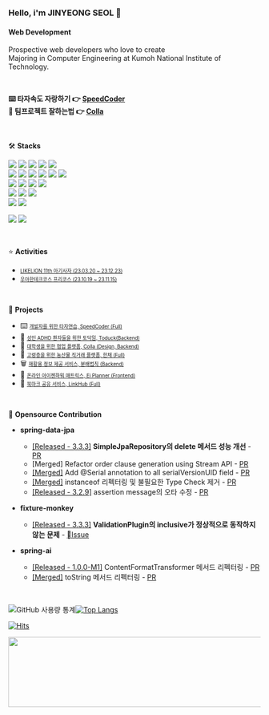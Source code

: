 ### Hello, i'm JINYEONG SEOL 👋

#### Web Development
Prospective web developers who love to create  
Majoring in Computer Engineering at Kumoh National Institute of Technology.

<br/>

**⌨️ 타자속도 자랑하기 👉 [SpeedCoder](https://speedcoder.seol.pro/)**  
**🤝 팀프로젝트 잘하는법  👉 [Colla](https://colla.so/)**

<br/>

🛠️ **Stacks**

<img src="https://img.shields.io/badge/Spring-6DB33F?style=flat-square&logo=Spring&logoColor=white"/> <img src="https://img.shields.io/badge/MySQL-4479A1?style=flat-square&logo=MySQL&logoColor=white"/> <img src="https://img.shields.io/badge/Java-007396?style=flat-square&logo=OpenJDK&logoColor=white"/> 
  <img src="https://img.shields.io/badge/Express-000000?style=flat-square&logo=express&logoColor=white">  <img src="https://img.shields.io/badge/MongoDB-47A248?style=flat-square&logo=Mongodb&logoColor=white"/>  
<img src="https://img.shields.io/badge/JavaScript-F7DF1E?style=flat-square&logo=JavaScript&logoColor=white"/> <img src="https://img.shields.io/badge/Typescript-3178C6?style=flat-square&logo=typescript&logoColor=white">  <img src="https://img.shields.io/badge/HTML5-E34F26?style=flat-square&logo=HTML5&logoColor=white">  <img src="https://img.shields.io/badge/CSS3-1572B6?style=flat-square&logo=css3&logoColor=white">  <img src="https://img.shields.io/badge/React-61DAFB?style=flat-square&logo=react&logoColor=black">  <img src="https://img.shields.io/badge/styled-component-DB7093?style=flat-square&logo=styledcomponent&logoColor=white"/>  
  <img src="https://img.shields.io/badge/Github-181717?style=flat-square&logo=github&logoColor=white"> <img src="https://img.shields.io/badge/Docker-2496ED?style=flat-square&logo=Docker&logoColor=white">  <img src="https://img.shields.io/badge/Amazon AWS-232F3E?stye=flat-square&logo=amazonaws&logoColor=white">  <img src="https://img.shields.io/badge/Github-Actions-2088FF?style=flat-square&logo=Github-actions&logoColor=white"/>    
<img src="https://img.shields.io/badge/Python-3766AB?style=flat-square&logo=Python&logoColor=white"/> <img src="https://img.shields.io/badge/C-A8B9CC?style=flat-square&logo=C&logoColor=white"/> <img src="https://img.shields.io/badge/C++-00599C?style=flat-squre &logo=c%2B%2B&logoColor=white">  
<img src="https://img.shields.io/badge/Dart-0175C2?style=flat-square&logo=Flutter&logoColor=white"/>  <img src="https://img.shields.io/badge/Flutter-02569B?style=flat-square&logo=Flutter&logoColor=white"/>


<img src="https://img.shields.io/badge/Adobe XD-FF61F6?style=flat-square&logo=Adobe-xd&logoColor=white"/>  <img src="https://img.shields.io/badge/Figma-F24E1E?style=flat-square&logo=Figma&logoColor=white"/>  

<br/>

⭐️ **Activities**
 
- <a href="https://github.com/Seol-JY/likelion-backend" style="font-size: 0.7em; color: inherit;">LIKELION 11th 아기사자 (23.03.20 ~ 23.12.23)</a><br/>
- <a href="https://github.com/stars/Seol-JY/lists/woowacourse-precourse" style="font-size: 0.7em; color: inherit;">우아한테크코스 프리코스 (23.10.19 ~ 23.11.15)</a><br/>

<br/>

🏁 **Projects**

- ⌨️ <a href="https://github.com/Seol-JY/SpeedCoder" style="font-size: 0.7em;">개발자를 위한 타자연습, SpeedCoder (Full)</a><br/>
- 🐥 <a href="https://github.com/toduck-App/toduck-backend" style="font-size: 0.7em;">성인 ADHD 환자들을 위한 토닥임, Toduck(Backend)</a><br/>
- 🤝 <a href="https://github.com/98OO" style="font-size: 0.7em;">대학생을 위한 협업 플랫폼, Colla (Design, Backend)</a><br/>
- 🥬 <a href="https://github.com/TEAM-NANUM" style="font-size: 0.7em;">고령층을 위한 농산물 직거래 플랫폼, 한채 (Full)</a><br/>
- 🗑️ <a href="https://github.com/Seol-JY/boonbae-backend" style="font-size: 0.7em;">재활용 정보 제공 서비스, 분배법칙 (Backend)</a><br/>
- 📍 <a href="https://github.com/kihyaa" style="font-size: 0.7em;">온라인 아이젠하워 매트릭스, Ei Planner (Frontend)</a><br/>
- 🔖 <a href="https://github.com/Seol-JY/link-hub" style="font-size: 0.7em;">북마크 공유 서비스, LinkHub (Full)</a><br/>

<br/>

🤝 **Opensource Contribution**  

- **spring-data-jpa**
  - [[Released - 3.3.3]](https://github.com/spring-projects/spring-data-jpa/releases/tag/3.3.3) **SimpleJpaRepository의 delete 메서드 성능 개선** - [PR](https://github.com/spring-projects/spring-data-jpa/pull/3564)
  - [Merged] Refactor order clause generation using Stream API - [PR](https://github.com/spring-projects/spring-data-jpa/pull/3611)
  - [[Merged]](https://github.com/spring-projects/spring-data-jpa/commit/55a3112cb25c37d7c82afbae637102157447e0b0) Add @Serial annotation to all serialVersionUID field - [PR](https://github.com/spring-projects/spring-data-jpa/pull/3584)
  - [[Merged]](https://github.com/spring-projects/spring-data-jpa/commit/fcdebde1e58379993670fc7d08531752f62c9c41) instanceof 리펙터링 및 불필요한 Type Check 제거 - [PR](https://github.com/spring-projects/spring-data-jpa/pull/3580)
  - [[Released - 3.2.9]](https://github.com/spring-projects/spring-data-jpa/releases/tag/3.2.9) assertion message의 오타 수정 - [PR](https://github.com/spring-projects/spring-data-jpa/pull/3565)

- **fixture-monkey**
  - [[Released - 3.3.3]](https://github.com/spring-projects/spring-data-jpa/releases/tag/3.3.3) **ValidationPlugin의 inclusive가 정상적으로 동작하지 않는 문제** - [Issue](https://github.com/naver/fixture-monkey/issues/1126)


- **spring-ai**
  - [[Released - 1.0.0-M1]](https://github.com/spring-projects/spring-ai/releases/tag/v1.0.0-M1) ContentFormatTransformer 메서드 리펙터링 - [PR](https://github.com/spring-projects/spring-ai/pull/183)
  - [[Merged]](https://github.com/spring-projects/spring-ai/commit/9bd963567486ee439fcd1d139a33db251fac4597) toString 메서드 리펙터링 - [PR](https://github.com/spring-projects/spring-ai/pull/173)



<br/>


![GitHub 사용량 통계](https://github-readme-stats.vercel.app/api?username=Seol-JY&include_all_commits=true&include_orgs=true&show_icons=true&hide_border=true)[![Top Langs](https://github-readme-stats.vercel.app/api/top-langs/?username=Seol-JY&langs_count=8&layout=compact&include_orgs=true&theme=transparent&hide_border=true)](https://github.com/anuraghazra/github-readme-stats)





</a> [![Hits](https://hits.seeyoufarm.com/api/count/incr/badge.svg?url=https%3A%2F%2Fgithub.com%2FSeol-JY&count_bg=%2379C83D&title_bg=%23555555&icon=&icon_color=%23E7E7E7&title=hits&edge_flat=true)](https://hits.seeyoufarm.com)

<a href="https://github.com/devxb/gitanimals">
  <img
    src="https://render.gitanimals.org/lines/Seol-JY?pet-id=614512665279706100"
    width="800"
    height="140"
  />
</a>
  
